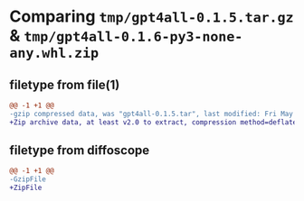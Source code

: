 # Comparing `tmp/gpt4all-0.1.5.tar.gz` & `tmp/gpt4all-0.1.6-py3-none-any.whl.zip`

## filetype from file(1)

```diff
@@ -1 +1 @@
-gzip compressed data, was "gpt4all-0.1.5.tar", last modified: Fri May  5 16:44:32 2023, max compression
+Zip archive data, at least v2.0 to extract, compression method=deflate
```

## filetype from diffoscope

```diff
@@ -1 +1 @@
-GzipFile
+ZipFile
```

